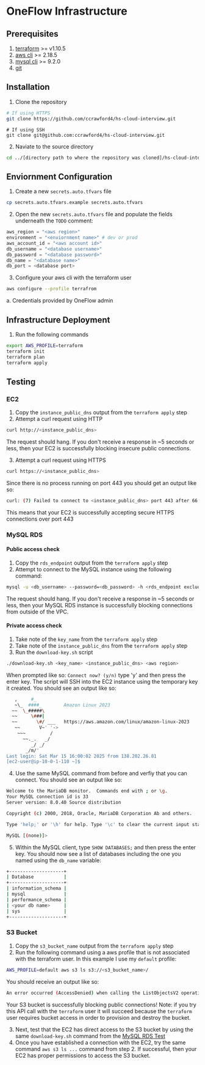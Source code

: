 # OneFlow Infrastructure

## Prerequisites
1. [terraform](https://developer.hashicorp.com/terraform/install) >= v1.10.5
2. [aws cli](https://docs.aws.amazon.com/cli/latest/userguide/getting-started-install.html) >= 2.18.5
3. [mysql cli](https://dev.mysql.com/doc/mysql-getting-started/en/) >= 9.2.0
4. [git](https://git-scm.com/book/en/v2/Getting-Started-Installing-Git)

## Installation
1. Clone the repository
```bash
# If using HTTPS
git clone https://github.com/ccrawford4/hs-cloud-interview.git
```
```
# If using SSH
git clone git@github.com:ccrawford4/hs-cloud-interview.git
```
2. Naviate to the source directory
```bash
cd ../[directory path to where the repository was cloned]/hs-cloud-interview
```

## Enviornment Configuration
1. Create a new `secrets.auto.tfvars` file
```bash
cp secrets.auto.tfvars.example secrets.auto.tfvars
```
2. Open the new `secrets.auto.tfvars` file and populate the fields underneath the `TODO` comment:
```terraform
aws_region = "<aws region>"
environment = "<enviornment name>" # dev or prod
aws_account_id = "<aws account id>"
db_username = "<database username>"
db_password = "<database password>"
db_name = "<database name>"
db_port = <database port>
```
3. Configure your aws cli with the terraform user
```bash
aws configure --profile terrafrom
```
a. Credentials provided by OneFlow admin

## Infrastructure Deployment
1. Run the following commands
```bash
export AWS_PROFILE=terraform
terraform init
terraform plan
terraform apply
```

## Testing
### EC2
1. Copy the `instance_public_dns` output from the `terraform apply` step
2. Attempt a curl request using HTTP
```bash
curl http://<instance_public_dns>
```
The request should hang. If you don't receive a response in ~5 seconds or less, then your EC2 is successfully blocking insecure public connections.

3. Attempt a curl request using HTTPS
```bash
curl https://<instance_public_dns>
```
Since there is no process running on port 443 you should get an output like so:
```bash
curl: (7) Failed to connect to <instance_public_dns> port 443 after 66 ms: Couldn't connect to server
```
This means that your EC2 is successfully accepting secure HTTPS connections over port 443

### MySQL RDS
#### Public access check
1. Copy the `rds_endpoint` output from the `terraform apply` step
2. Attempt to connect to the MySQL instance using the following command:
```bash
mysql -u <db_username> --password=<db_password> -h <rds_endpoint excluding :db_port_number>
```
The request should hang. If you don't receive a response in ~5 seconds or less, then your MySQL RDS instance is successfully blocking connections from outside of the VPC.

#### Private access check
1. Take note of the `key_name` from the `terraform apply` step
2. Take note of the `instance_public_dns` from the `terraform apply` step
3. Run the `download-key.sh` script
```bash
./download-key.sh <key_name> <instance_public_dns> <aws region>
```
When prompted like so: `Connect now? (y/n)` type 'y' and then press the enter key.
The script will SSH into the EC2 instance using the temporary key it created. You should see an output like so:
```bash
   ,     #_
   ~\_  ####_        Amazon Linux 2023
  ~~  \_#####\
  ~~     \###|
  ~~       \#/ ___   https://aws.amazon.com/linux/amazon-linux-2023
   ~~       V~' '->
    ~~~         /
      ~~._.   _/
         _/ _/
       _/m/'
Last login: Sat Mar 15 16:00:02 2025 from 138.202.26.81
[ec2-user@ip-10-0-1-110 ~]$
```
4. Use the same MySQL command from before and verfiy that you can connect. You should see an output like so:
```bash
Welcome to the MariaDB monitor.  Commands end with ; or \g.
Your MySQL connection id is 33
Server version: 8.0.40 Source distribution

Copyright (c) 2000, 2018, Oracle, MariaDB Corporation Ab and others.

Type 'help;' or '\h' for help. Type '\c' to clear the current input statement.

MySQL [(none)]> 
```
5. Within the MySQL client, type `SHOW DATABASES;` and then press the enter key.
You should now see a list of databases including the one you named using the `db_name` variable:
```bash
+--------------------+
| Database           |
+--------------------+
| information_schema |
| mysql              |
| performance_schema |
| <your db name>     |
| sys                |
+--------------------+
```
### S3 Bucket
1. Copy the `s3_bucket_name` output from the `terraform apply` step
2. Run the following command using a aws profile that is not associated with the terraform user. In this example I use my `default` profile:
```bash
AWS_PROFILE=default aws s3 ls s3://<s3_bucket_name>/
```
You should receive an output like so:
```bash
An error occurred (AccessDenied) when calling the ListObjectsV2 operation: User: arn:aws:iam::<user arn> is not authorized to perform: s3:ListBucket on resource: "arn:aws:s3:::<s3_bucket_name>" with an explicit deny in a resource-based policy
```
Your S3 bucket is successfully blocking public connections!
Note: if you try this API call with the `terraform` user it will succeed because the `terraform` user requires bucket access in order to provision and destroy the bucket.

3. Next, test that the EC2 has direct access to the S3 bucket by using the same `download-key.sh` command from the [MySQL RDS Test](#MySQL)
4. Once you have established a connection with the EC2, try the same command `aws s3 ls ...` command from step 2. If successful, then your EC2 has proper permissions to access the S3 bucket.
